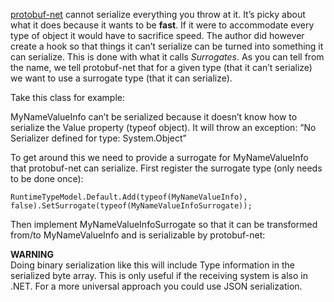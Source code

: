 
[protobuf-net](https://code.google.com/p/protobuf-net/) cannot serialize everything you throw at it. It’s picky about what it does because it wants to be **fast**. If it were to accommodate every type of object it would have to sacrifice speed. The author did however create a hook so that things it can’t serialize can be turned into something it can serialize. This is done with what it calls *Surrogates*. As you can tell from the name, we tell protobuf-net that for a given type (that it can’t serialize) we want to use a surrogate type (that it can serialize).

Take this class for example:

<script src="https://gist.github.com/rushfrisby/bd5ab77ae92e92d122ad.js"></script>

MyNameValueInfo can’t be serialized because it doesn’t know how to serialize the Value property (typeof object). It will throw an exception: “No Serializer defined for type: System.Object”

To get around this we need to provide a surrogate for MyNameValueInfo that protobuf-net can serialize. First register the surrogate type (only needs to be done once):

`RuntimeTypeModel.Default.Add(typeof(MyNameValueInfo), false).SetSurrogate(typeof(MyNameValueInfoSurrogate));`

Then implement MyNameValueInfoSurrogate so that it can be transformed from/to MyNameValueInfo and is serializable by protobuf-net:

<script src="https://gist.github.com/rushfrisby/8d96986798a6fa43c3b4.js"></script>

**WARNING**  
 Doing binary serialization like this will include Type information in the serialized byte array. This is only useful if the receiving system is also in .NET. For a more universal approach you could use JSON serialization.


